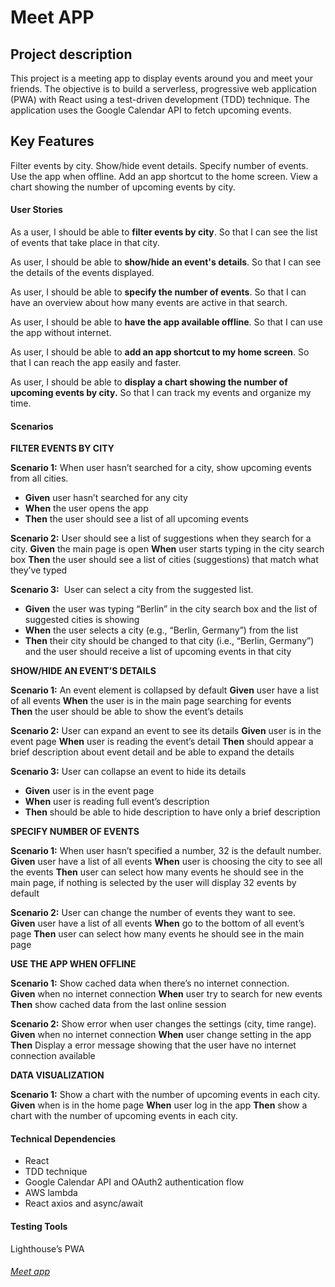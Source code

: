 # Meet APP

## Project description

This project is a meeting app to display events around you and meet your friends.
The objective is to build a serverless, progressive web application (PWA) with React using a test-driven development (TDD) technique. The application uses the Google Calendar API to fetch upcoming events.

## Key Features

Filter events by city.
Show/hide event details.
Specify number of events.
Use the app when offline.
Add an app shortcut to the home screen.
View a chart showing the number of upcoming events by city.

#### User Stories

As a user,
I should be able to **filter events by city**.
So that I can see the list of events that take place in that city.

As user,
I should be able to **show/hide an event's details**.
So that I can see the details of the events displayed.

As user,
I should be able to **specify the number of events**.
So that I can have an overview about how many events are active in that search.

As user,
I should be able to **have the app available offline**.
So that I can use the app without internet.

As user,
I should be able to **add an app shortcut to my home screen**.
So that I can reach the app easily and faster.

As user,
I should be able to **display a chart showing the number of upcoming events by city.**
So that I can track my events and organize my time.

#### Scenarios

**FILTER EVENTS BY CITY**

**Scenario 1:** When user hasn’t searched for a city, show upcoming events from all cities.

- **Given** user hasn’t searched for any city
- **When** the user opens the app
- **Then** the user should see a list of all upcoming events

**Scenario 2:** User should see a list of suggestions when they search for a city.
**Given** the main page is open
**When** user starts typing in the city search box
**Then** the user should see a list of cities (suggestions) that match what they’ve typed

**Scenario 3:**  User can select a city from the suggested list.

- **Given** the user was typing “Berlin” in the city search box and the list of suggested cities is showing
- **When** the user selects a city (e.g., “Berlin, Germany”) from the list
- **Then** their city should be changed to that city (i.e., “Berlin, Germany”) and the user should receive a list of upcoming events in that city

**SHOW/HIDE AN EVENT’S DETAILS**

**Scenario 1:** An event element is collapsed by default
**Given** user have a list of all events
**When** the user is in the main page searching for events
**Then** the user should be able to show the event’s details

**Scenario 2:** User can expand an event to see its details
**Given** user is in the event page
**When** user is reading the event’s detail
**Then** should appear a brief description about event detail and be able to expand the details

**Scenario 3:** User can collapse an event to hide its details

- **Given** user is in the event page
- **When** user is reading full event’s description
- **Then** should be able to hide description to have only a brief description

**SPECIFY NUMBER OF EVENTS**

**Scenario 1:** When user hasn’t specified a number, 32 is the default number.
**Given** user have a list of all events
**When** user is choosing the city to see all the events
**Then** user can select how many events he should see in the main page, if nothing is selected by the user will display 32 events by default

**Scenario 2:** User can change the number of events they want to see.
**Given** user have a list of all events
**When** go to the bottom of all event’s page
**Then** user can select how many events he should see in the main page

**USE THE APP WHEN OFFLINE**

**Scenario 1:** Show cached data when there’s no internet connection.
**Given** when no internet connection
**When** user try to search for new events
**Then** show cached data from the last online session

**Scenario 2:** Show error when user changes the settings (city, time range).
**Given** when no internet connection
**When** user change setting in the app
**Then** Display a error message showing that the user have no internet connection available

**DATA VISUALIZATION**

**Scenario 1:** Show a chart with the number of upcoming events in each city.
**Given** when is in the home page
**When** user log in the app
**Then** show a chart with the number of upcoming events in each city.

#### Technical Dependencies

- React
- TDD technique
- Google Calendar API and OAuth2 authentication flow
- AWS lambda
- React axios and async/await

#### Testing Tools

Lighthouse’s PWA

###### [Meet app](https://afonsord.github.io/meet)
